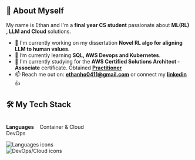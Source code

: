 ## 👋 About Myself

My name is Ethan and I'm a **final year CS student** passionate about **ML(RL) , LLM and Cloud** solutions.

- 🔭 I'm currently working on my dissertation  **Novel RL algo for aligning LLM to human values**.
- 🌱 I’m currently learning **SQL, AWS Devops and Kubernetes**.
- 👯 I'm currently studying for the **AWS Certified Solutions Architect - Associate** certificate. Obtained <a href="https://cp.certmetrics.com/amazon/en/public/verify/credential/fe187e22f6294d4e8c9f53611281c67c"> **Practitioner** </a>
- 📫 Reach me out on: **ethanho0411@gmail.com** or connect my <a href="https://linkedin.com/in/ethan-ho-zongyu/"> **linkedin** </a>👍
## 🛠️ My Tech Stack
<div style="display: flex;">
<div style="width: 50%; padding-right: 10px;">
  <p><b>Languages</b>&nbsp&nbsp&nbsp&nbspContainer & Cloud DevOps</p>
  <p>
    <img src="https://skillicons.dev/icons?i=py,java,sqlite,js,html,css,bash" alt="Languages icons" /> &nbsp&nbsp&nbsp&nbsp&nbsp&nbsp&nbsp&nbsp&nbsp&nbsp&nbsp&nbsp&nbsp<img src="https://skillicons.dev/icons?i=docker,aws,azure" alt="DevOps/Cloud icons" />
  </p>
</div>
</div>
